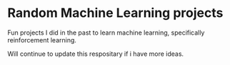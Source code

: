 # Random Machine Learning projects

Fun projects I did in the past to learn machine learning, specifically reinforcement learning.

Will continue to update this respositary if i have more ideas.

